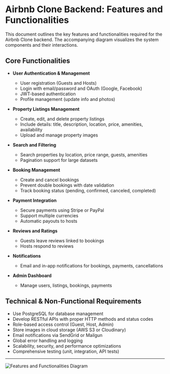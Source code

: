 # Airbnb Clone Backend: Features and Functionalities

This document outlines the key features and functionalities required for the Airbnb Clone backend. The accompanying diagram visualizes the system components and their interactions.

## Core Functionalities

- **User Authentication & Management**
  - User registration (Guests and Hosts)
  - Login with email/password and OAuth (Google, Facebook)
  - JWT-based authentication
  - Profile management (update info and photos)

- **Property Listings Management**
  - Create, edit, and delete property listings
  - Include details: title, description, location, price, amenities, availability
  - Upload and manage property images

- **Search and Filtering**
  - Search properties by location, price range, guests, amenities
  - Pagination support for large datasets

- **Booking Management**
  - Create and cancel bookings
  - Prevent double bookings with date validation
  - Track booking status (pending, confirmed, canceled, completed)

- **Payment Integration**
  - Secure payments using Stripe or PayPal
  - Support multiple currencies
  - Automatic payouts to hosts

- **Reviews and Ratings**
  - Guests leave reviews linked to bookings
  - Hosts respond to reviews

- **Notifications**
  - Email and in-app notifications for bookings, payments, cancellations

- **Admin Dashboard**
  - Manage users, listings, bookings, payments

## Technical & Non-Functional Requirements

- Use PostgreSQL for database management
- Develop RESTful APIs with proper HTTP methods and status codes
- Role-based access control (Guest, Host, Admin)
- Store images in cloud storage (AWS S3 or Cloudinary)
- Email notifications via SendGrid or Mailgun
- Global error handling and logging
- Scalability, security, and performance optimizations
- Comprehensive testing (unit, integration, API tests)

---

![Features and Functionalities Diagram](features-and-functionalities.png)

